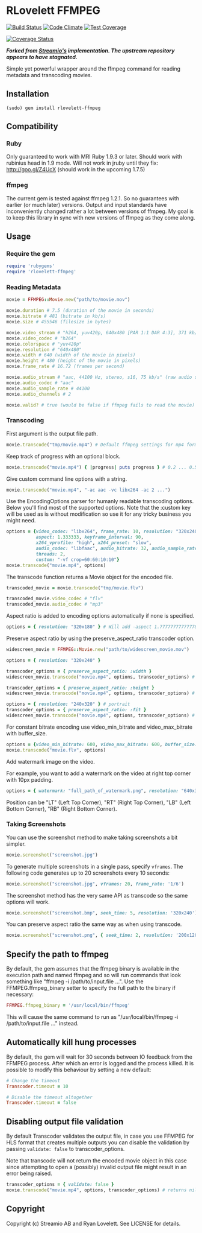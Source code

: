 RLovelett FFMPEG
===============

[![Build Status](https://travis-ci.org/RLovelett/rlovelett-ffmpeg.svg)](https://travis-ci.org/RLovelett/rlovelett-ffmpeg)
[![Code Climate](https://codeclimate.com/github/RLovelett/rlovelett-ffmpeg/badges/gpa.svg)](https://codeclimate.com/github/RLovelett/rlovelett-ffmpeg)
[![Test Coverage](https://codeclimate.com/github/RLovelett/rlovelett-ffmpeg/badges/coverage.svg)](https://codeclimate.com/github/RLovelett/rlovelett-ffmpeg/coverage)

[![Coverage Status](https://coveralls.io/repos/github/spaetzel/rlovelett-ffmpeg/badge.svg?branch=master)](https://coveralls.io/github/spaetzel/rlovelett-ffmpeg?branch=master)

***Forked from [Streamio's](https://github.com/streamio/streamio-ffmpeg) implementation. The upstream repository appears to have stagnated.***

Simple yet powerful wrapper around the ffmpeg command for reading metadata and transcoding movies.

Installation
------------

    (sudo) gem install rlovelett-ffmpeg

Compatibility
-------------

### Ruby

Only guaranteed to work with MRI Ruby 1.9.3 or later.
Should work with rubinius head in 1.9 mode.
Will not work in jruby until they fix: http://goo.gl/Z4UcX (should work in the upcoming 1.7.5)

### ffmpeg

The current gem is tested against ffmpeg 1.2.1. So no guarantees with earlier (or much later) versions. Output and input standards have inconveniently changed rather a lot between versions of ffmpeg. My goal is to keep this library in sync with new versions of ffmpeg as they come along.

Usage
-----

### Require the gem

``` ruby
require 'rubygems'
require 'rlovelett-ffmpeg'
```

### Reading Metadata

``` ruby
movie = FFMPEG::Movie.new("path/to/movie.mov")

movie.duration # 7.5 (duration of the movie in seconds)
movie.bitrate # 481 (bitrate in kb/s)
movie.size # 455546 (filesize in bytes)

movie.video_stream # "h264, yuv420p, 640x480 [PAR 1:1 DAR 4:3], 371 kb/s, 16.75 fps, 15 tbr, 600 tbn, 1200 tbc" (raw video stream info)
movie.video_codec # "h264"
movie.colorspace # "yuv420p"
movie.resolution # "640x480"
movie.width # 640 (width of the movie in pixels)
movie.height # 480 (height of the movie in pixels)
movie.frame_rate # 16.72 (frames per second)

movie.audio_stream # "aac, 44100 Hz, stereo, s16, 75 kb/s" (raw audio stream info)
movie.audio_codec # "aac"
movie.audio_sample_rate # 44100
movie.audio_channels # 2

movie.valid? # true (would be false if ffmpeg fails to read the movie)
```

### Transcoding

First argument is the output file path.

``` ruby
movie.transcode("tmp/movie.mp4") # Default ffmpeg settings for mp4 format
```

Keep track of progress with an optional block.

``` ruby
movie.transcode("movie.mp4") { |progress| puts progress } # 0.2 ... 0.5 ... 1.0
```

Give custom command line options with a string.

``` ruby
movie.transcode("movie.mp4", "-ac aac -vc libx264 -ac 2 ...")
```

Use the EncodingOptions parser for humanly readable transcoding options. Below you'll find most of the supported options. Note that the :custom key will be used as is without modification so use it for any tricky business you might need.

``` ruby
options = {video_codec: "libx264", frame_rate: 10, resolution: "320x240", video_bitrate: 300, video_bitrate_tolerance: 100,
           aspect: 1.333333, keyframe_interval: 90,
           x264_vprofile: "high", x264_preset: "slow",
           audio_codec: "libfaac", audio_bitrate: 32, audio_sample_rate: 22050, audio_channels: 1,
           threads: 2,
           custom: "-vf crop=60:60:10:10"}
movie.transcode("movie.mp4", options)
```

The transcode function returns a Movie object for the encoded file.

``` ruby
transcoded_movie = movie.transcode("tmp/movie.flv")

transcoded_movie.video_codec # "flv"
transcoded_movie.audio_codec # "mp3"
```

Aspect ratio is added to encoding options automatically if none is specified.

``` ruby
options = { resolution: "320x180" } # Will add -aspect 1.77777777777778 to ffmpeg
```

Preserve aspect ratio by using the preserve_aspect_ratio transcoder option.

``` ruby
widescreen_movie = FFMPEG::Movie.new("path/to/widescreen_movie.mov")

options = { resolution: "320x240" }

transcoder_options = { preserve_aspect_ratio: :width }
widescreen_movie.transcode("movie.mp4", options, transcoder_options) # Output resolution will be 320x180

transcoder_options = { preserve_aspect_ratio: :height }
widescreen_movie.transcode("movie.mp4", options, transcoder_options) # Output resolution will be 426x240

options = { resolution: "240x320" } # portrait
transcoder_options = { preserve_aspect_ratio: :fit }
widescreen_movie.transcode("movie.mp4", options, transcoder_options) # Output resolution will be 240x180
```

For constant bitrate encoding use video_min_bitrate and video_max_bitrate with buffer_size.

``` ruby
options = {video_min_bitrate: 600, video_max_bitrate: 600, buffer_size: 2000}
movie.transcode("movie.flv", options)
```

Add watermark image on the video.

For example, you want to add a watermark on the video at right top corner with 10px padding.

``` ruby
options = { watermark: "full_path_of_watermark.png", resolution: "640x360", watermark_filter: { position: "RT", padding_x: 10, padding_y: 10 } }
```

Position can be "LT" (Left Top Corner), "RT" (Right Top Corner), "LB" (Left Bottom Corner), "RB" (Right Bottom Corner).

### Taking Screenshots

You can use the screenshot method to make taking screenshots a bit simpler.

``` ruby
movie.screenshot("screenshot.jpg")
```

To generate multiple screenshots in a single pass, specify `vframes`. The following code
generates up to 20 screenshots every 10 seconds:

``` ruby
movie.screenshot("screenshot.jpg", vframes: 20, frame_rate: '1/6')
```

The screenshot method has the very same API as transcode so the same options will work.

``` ruby
movie.screenshot("screenshot.bmp", seek_time: 5, resolution: '320x240')
```

You can preserve aspect ratio the same way as when using transcode.

``` ruby
movie.screenshot("screenshot.png", { seek_time: 2, resolution: '200x120' }, preserve_aspect_ratio: :width)
```

Specify the path to ffmpeg
--------------------------

By default, the gem assumes that the ffmpeg binary is available in the execution path and named ffmpeg and so will run commands that look something like "ffmpeg -i /path/to/input.file ...". Use the FFMPEG.ffmpeg_binary setter to specify the full path to the binary if necessary:

``` ruby
FFMPEG.ffmpeg_binary = '/usr/local/bin/ffmpeg'
```

This will cause the same command to run as "/usr/local/bin/ffmpeg -i /path/to/input.file ..." instead.


Automatically kill hung processes
---------------------------------

By default, the gem will wait for 30 seconds between IO feedback from the FFMPEG process. After which an error is logged and the process killed.
It is possible to modify this behaviour by setting a new default:

``` ruby
# Change the timeout
Transcoder.timeout = 10

# Disable the timeout altogether
Transcoder.timeout = false
```

Disabling output file validation
------------------------------

By default Transcoder validates the output file, in case you use FFMPEG for HLS
format that creates multiple outputs you can disable the validation by passing
`validate: false` to transcoder_options.

Note that transcode will not return the encoded movie object in this case since
attempting to open a (possibly) invalid output file might result in an error being raised.

```ruby
transcoder_options = { validate: false }
movie.transcode("movie.mp4", options, transcoder_options) # returns nil
```


Copyright
---------

Copyright (c) Streamio AB and Ryan Lovelett. See LICENSE for details.
